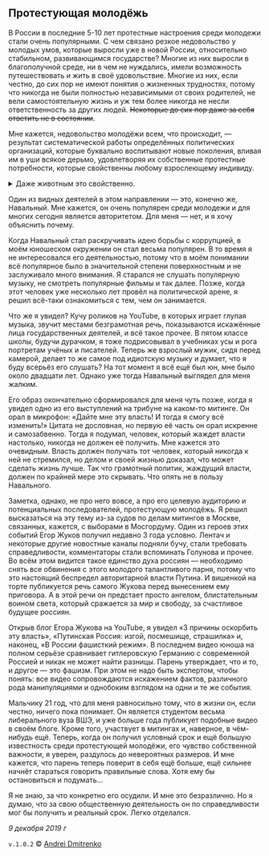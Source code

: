 ## Протестующая молодёжь

В России в последние 5-10 лет протестные настроения среди молодежи стали очень популярными. С чем связано резкое недовольство у молодых умов, которые выросли уже в новой России, относительно стабильном, развивающимся государстве? Многие из них выросли в благополучной среде, ни в чем не нуждались, имели возможность путешествовать и жить в своё удовольствие. Многие из них, если честно, до сих пор не имеют понятия о жизненных трудностях, потому что никогда не были полностью независимыми от своих родителей, не вели самостоятельную жизнь и уж тем более никогда не несли ответственность за других людей. ~~Некоторые до сих пор даже за себя ответить не в состоянии~~.

Мне кажется, недовольство молодёжи всем, что происходит, &mdash; результат систематической работы определённых политических организаций, которые буквально воспитывают новые поколения, вливая им в уши всякое дерьмо, удовлетворяя их собственные протестные потребности, которые свойственны любому взрослеющему индивиду.<details><summary>Даже животным это свойственно. </summary> Когда моя собака породы американский пит-бультерьер была подростком, она периодически «проявляла характер»: отказывалась выполнять команды, огрызалась, пыталась укусить по поводу и без. Её любили, за ней ухаживали, с ней играли, но она, тем не менее, проявляла агрессию и пыталась утвердить свой авторитет. Это происходило несколько раз до того момента, как она повзрослела. Даже у животных есть момент в развитии, когда все предыдущие авторитеты вдруг подвергаются сомнению каким-то внутренним желанием бунта.</details>  

Один из видных деятелей в этом направлении &mdash; это, конечно же, Навальный. Мне кажется, он очень популярен среди молодежи и для многих сегодня является авторитетом. Для меня &mdash; нет, и я хочу объяснить почему.

Когда Навальный стал раскручивать идею борьбы с коррупцией, в моём юношеском окружении он стал весьма популярен. В то время я не интересовался его деятельностью, потому что в моём понимании всё популярное было в значительной степени поверхностным и не заслуживало много внимания. Я старался не слушать популярную музыку, не смотреть популярные фильмы и так далее. Позже, когда этот человек уже несколько лет провёл на политической арене, я решил всё-таки ознакомиться с тем, чем он занимается.

Что же я увидел? Кучу роликов на YouTube, в которых играет глупая музыка, звучит местами безграмотная речь, показываются искажённые лица государственных деятелей, и всё такое прочее. В пятом классе школы, будучи дурачком, я тоже подрисовывал в учебниках усы и рога портретам учёных и писателей. Теперь же взрослый мужик, сидя перед камерой, делает то же самое под идиотскую музыку и думает, что я буду всерьёз его слушать? На тот момент я всё ещё был юн, мне было около двадцати лет. Однако уже тогда Навальный выглядел для меня жалким.

Его образ окончательно сформировался для меня чуть позже, когда я увидел одно из его выступлений на трибуне на каком-то митинге. Он орал в микрофон: &laquo;Дайте мне эту власть! И тогда я смогу всё изменить!&raquo; Цитата не дословная, но первую её часть он орал искренне и самозабвенно. Тогда я подумал, человек, который жаждет власти настолько, никогда не должен её получить. Мне кажется это очевидным. Власть должен получать тот человек, который никогда к ней не стремился, но делом и своей жизнью доказал, что может сделать жизнь лучше. Так что грамотный политик, жаждущий власти, должен по крайней мере это скрывать. Что опять не в пользу Навального.

Заметка, однако, не про него вовсе, а про его целевую аудиторию и потенциальных последователей, протестующую молодёжь. Я решил высказаться на эту тему из-за судов по делам митингов в Москве, связанных, кажется, с выборами в Мосгордуму. Один из героев этих событий Егор Жуков получил недавно 3 года условно. Лентач и некоторые другие новостные каналы подняли бучу, стали требовать справедливости, комментаторы стали вспоминать Голунова и прочее. Во всём этом видится такое единство духа россиян &mdash; необходимо снять все обвинения с этого молодого талантливого парня, потому что это настоящий беспредел авторитарной власти Путина. И вишенкой на торте публикуется речь самого Жукова перед вынесением ему приговора. А в этой речи он предстает просто ангелом, блистательным воином света, который сражается за мир и свободу, за счастливое будущее россиян.

Открыв блог Егора Жукова на YouTube, я увидел &laquo;3 причины оскорбить эту власть&raquo;, &laquo;Путинская Россия: изгой, посмешище, страшилка&raquo; и, наконец, &laquo;В России фашисткий режим&raquo;. В последнем видео юноша на полном серьёзе сравнивает гитлеровскую Германию с современной Россией и никак не может найти разницы. Парень утверждает, что и то, и другое &mdash; это фашизм. При этом не надо быть экспертом, чтобы понять: все видео сопровождаются искажением фактов, различного рода манипуляциями и однобоким взглядом на одни и те же события.

Мальчику 21 год, что для меня равносильно тому, что в жизни он, если честно, ничего пока понимает. Он является студентом весьма либерального вуза ВШЭ, и уже больше года публикует подобные видео в своём блоге. Кроме того, участвует в митингах и, наверное, в чём-нибудь ещё. Теперь, когда он получил условный срок и ещё большую известность среди протестующей молодёжи, его чувство собственной важности, я уверен, раздулось до невероятных размеров. И мне кажется, что парень теперь поверит в себя ещё больше, ещё сильнее начнёт стараться говорить правильные слова. Хотя ему бы остановиться и подумать...

Я не знаю, за что конкретно его осудили. И мне это безразлично. Но я думаю, что за свою общественную деятельность он по справедливости мог бы получить и реальный срок. Легко отделался.

_9 декабря 2019 г_

`v.1.0.2` &copy; [Andrei Dmitrenko](https://admitrenko.github.io/blog)
